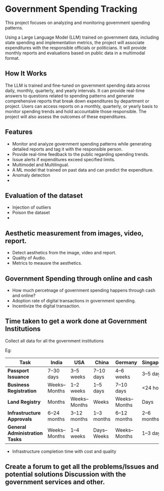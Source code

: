 # Government Spending Tracking
This project focuses on analyzing and monitoring government spending patterns.

Using a Large Language Model (LLM) trained on government data, including state spending and implementation metrics, the project will associate expenditures with the responsible officials or politicians. It will provide monthly reports and evaluations based on public data in a multimodal format.

## How It Works
The LLM is trained and fine-tuned on government spending data across daily, monthly, quarterly, and yearly intervals. It can provide real-time answers to questions related to spending patterns and generate comprehensive reports that break down expenditures by department or project. Users can access reports on a monthly, quarterly, or yearly basis to monitor spending trends and hold accountable those responsible. The project will also assess the outcomes of these expenditures.

## Features
- Monitor and analyze government spending patterns while generating detailed reports and tag it with the responsible person.
- Provide real-time feedback to the public regarding spending trends.
- Issue alerts if expenditures exceed specified limits.
- Multimodel and Multilingual.
- A ML model that trained on past data and can predict the expenditure.
- Anomaly detection
- 

## Evaluation of the dataset 
- Injection of outliers
- Poison the dataset
- 


## Aesthetic measurement from images, video, report.

- Detect aesthetics from the image, video and report.
- Quality of Audio.
- Metrics to meausre the aesthetics.

## Government Spending through online and cash

- How much percetnage of government spending happens through cash and online?
- Adoption rate of digital transactions in government spending.
- Incentivize the digital transaction.

## Time taken to get a work done at Government Institutions

Collect all data for all the government institutions

Eg:

| Task                        | **India**          | **USA**            | **China**         | **Germany**       | **Singapore**     | **France**        |
|-----------------------------|--------------------|--------------------|-------------------|-------------------|-------------------|-------------------|
| **Passport Issuance**        | 7–30 days          | 3–5 weeks          | 7–10 days         | 4–6 weeks         | 3–5 days          | 2–3 weeks         |
| **Business Registration**    | Weeks–Months       | 1–2 weeks          | 1–5 days          | 7–10 days         | <24 hours         | 1–2 weeks         |
| **Land Registry**            | Months             | Weeks–Months       | Weeks             | Weeks–Months      | Days              | 2–6 months        |
| **Infrastructure Approvals** | 6–24 months        | 3–12 months        | 1–3 months        | 6–12 months       | 2–6 months        | 6–12 months       |
| **General Administration Tasks** | Weeks–Months   | 1–4 weeks          | Days–Weeks        | Weeks–Months      | 1–3 days          | 2–6 weeks         |

- Infrastructure completion time with cost and quality 

## Create a forum to get all the problems/Issues and potential solutions Discussion with the government services and other.